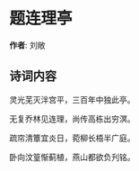 # 题连理亭

**作者**: 刘敞

## 诗词内容

灵光芜灭泮宫平，三百年中独此亭。

无复乔林见连理，尚传高栋出穷溟。

疏帘清簟宜炎日，菀柳长梧半广庭。

卧向汶篁惭蓟植，燕山都欲负刋铭。

